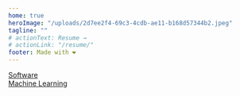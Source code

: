 ```yaml
---
home: true
heroImage: "/uploads/2d7ee2f4-69c3-4cdb-ae11-b168d57344b2.jpeg"
tagline: ""
# actionText: Resume →
# actionLink: "/resume/"
footer: Made with ❤️
---
```

<div class="features">
    <div class="feature">
        <a href="/software/">Software</a>
    </div>
    <div class="feature">
        <a href="/machine-learning/">Machine Learning</a>
    </div>
    <!-- <div class="feature">
        <a href="/nocode/">No Code / Low code</a>
    </div>     -->
</div>